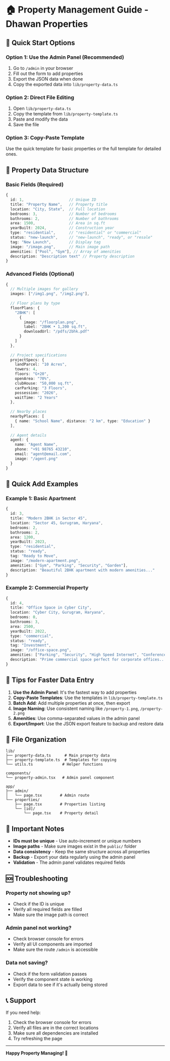 # 🏠 Property Management Guide - Dhawan Properties

## 🚀 Quick Start Options

### Option 1: Use the Admin Panel (Recommended)
1. Go to `/admin` in your browser
2. Fill out the form to add properties
3. Export the JSON data when done
4. Copy the exported data into `lib/property-data.ts`

### Option 2: Direct File Editing
1. Open `lib/property-data.ts`
2. Copy the template from `lib/property-template.ts`
3. Paste and modify the data
4. Save the file

### Option 3: Copy-Paste Template
Use the quick template for basic properties or the full template for detailed ones.

## 📝 Property Data Structure

### Basic Fields (Required)
```typescript
{
  id: 1,                    // Unique ID
  title: "Property Name",   // Property title
  location: "City, State",  // Full location
  bedrooms: 3,              // Number of bedrooms
  bathrooms: 2,             // Number of bathrooms
  area: 1500,               // Area in sq.ft
  yearBuilt: 2024,          // Construction year
  type: "residential",      // "residential" or "commercial"
  status: "new-launch",     // "new-launch", "ready", or "resale"
  tag: "New Launch",        // Display tag
  image: "/image.png",      // Main image path
  amenities: ["Pool", "Gym"], // Array of amenities
  description: "Description text" // Property description
}
```

### Advanced Fields (Optional)
```typescript
{
  // Multiple images for gallery
  images: ["/img1.png", "/img2.png"],
  
  // Floor plans by type
  floorPlans: {
    "2BHK": [
      {
        image: "/floorplan.png",
        label: "2BHK • 1,200 sq.ft",
        downloadUrl: "/pdfs/2bhk.pdf"
      }
    ]
  },
  
  // Project specifications
  projectSpecs: {
    landParcel: "10 Acres",
    towers: 4,
    floors: "G+20",
    openArea: "70%",
    clubHouse: "50,000 sq.ft",
    carParking: "3 Floors",
    possession: "2026",
    waitTime: "2 Years"
  },
  
  // Nearby places
  nearbyPlaces: [
    { name: "School Name", distance: "2 km", type: "Education" }
  ],
  
  // Agent details
  agent: {
    name: "Agent Name",
    phone: "+91 98765 43210",
    email: "agent@email.com",
    image: "/agent.png"
  }
}
```

## 🎯 Quick Add Examples

### Example 1: Basic Apartment
```typescript
{
  id: 3,
  title: "Modern 2BHK in Sector 45",
  location: "Sector 45, Gurugram, Haryana",
  bedrooms: 2,
  bathrooms: 2,
  area: 1200,
  yearBuilt: 2023,
  type: "residential",
  status: "ready",
  tag: "Ready to Move",
  image: "/modern-apartment.png",
  amenities: ["Gym", "Parking", "Security", "Garden"],
  description: "Beautiful 2BHK apartment with modern amenities..."
}
```

### Example 2: Commercial Property
```typescript
{
  id: 4,
  title: "Office Space in Cyber City",
  location: "Cyber City, Gurugram, Haryana",
  bedrooms: 0,
  bathrooms: 3,
  area: 2500,
  yearBuilt: 2022,
  type: "commercial",
  status: "ready",
  tag: "Investment",
  image: "/office-space.png",
  amenities: ["Parking", "Security", "High Speed Internet", "Conference Room"],
  description: "Prime commercial space perfect for corporate offices..."
}
```

## 🔧 Tips for Faster Data Entry

1. **Use the Admin Panel**: It's the fastest way to add properties
2. **Copy-Paste Templates**: Use the templates in `lib/property-template.ts`
3. **Batch Add**: Add multiple properties at once, then export
4. **Image Naming**: Use consistent naming like `/property-1.png`, `/property-2.png`
5. **Amenities**: Use comma-separated values in the admin panel
6. **Export/Import**: Use the JSON export feature to backup and restore data

## 📁 File Organization

```
lib/
├── property-data.ts      # Main property data
├── property-template.ts  # Templates for copying
└── utils.ts             # Helper functions

components/
└── property-admin.tsx   # Admin panel component

app/
├── admin/
│   └── page.tsx        # Admin route
└── properties/
    ├── page.tsx        # Properties listing
    └── [id]/
        └── page.tsx    # Property detail
```

## 🚨 Important Notes

- **IDs must be unique** - Use auto-increment or unique numbers
- **Image paths** - Make sure images exist in the `public/` folder
- **Data consistency** - Keep the same structure across all properties
- **Backup** - Export your data regularly using the admin panel
- **Validation** - The admin panel validates required fields

## 🆘 Troubleshooting

### Property not showing up?
- Check if the ID is unique
- Verify all required fields are filled
- Make sure the image path is correct

### Admin panel not working?
- Check browser console for errors
- Verify all UI components are imported
- Make sure the route `/admin` is accessible

### Data not saving?
- Check if the form validation passes
- Verify the component state is working
- Export data to see if it's actually being stored

## 📞 Support

If you need help:
1. Check the browser console for errors
2. Verify all files are in the correct locations
3. Make sure all dependencies are installed
4. Try refreshing the page

---

**Happy Property Managing! 🎉**
